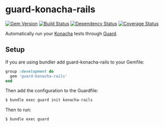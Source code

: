 # guard-konacha-rails

[![Gem Version](https://badge.fury.io/rb/guard-konacha-rails.png)](http://badge.fury.io/rb/guard-konacha-rails)
[![Build Status](https://travis-ci.org/lbeder/guard-konacha-rails.png)](https://travis-ci.org/lbeder/guard-konacha-rails)
[![Dependency Status](https://gemnasium.com/lbeder/guard-konacha-rails.png)](https://gemnasium.com/lbeder/guard-konacha-rails)
[![Coverage Status](https://coveralls.io/repos/lbeder/guard-konacha-rails/badge.svg)](https://coveralls.io/r/lbeder/guard-konacha-rails)

Automatically run your [Konacha](https://github.com/jfirebaugh/konacha) tests through [Guard](https://github.com/guard/guard/).

## Setup

If you are using bundler add guard-konacha-rails to your Gemfile:

``` ruby
group :development do
  gem 'guard-konacha-rails'
end
```

Then add the configuration to the Guardfile:

```bash
$ bundle exec guard init konacha-rails
```

Then to run:

```bash
$ bundle exec guard
```
